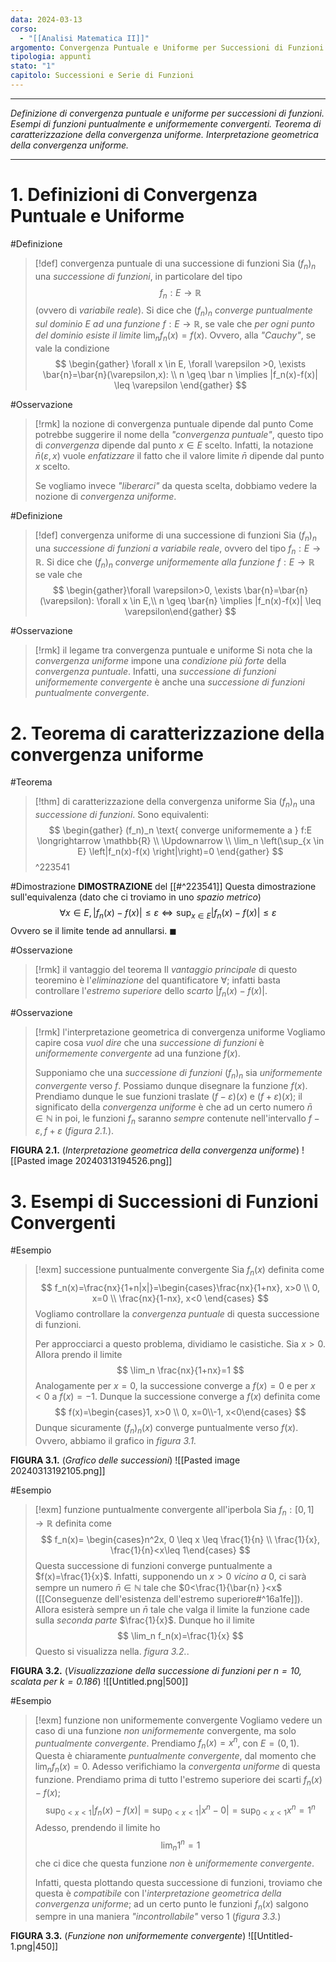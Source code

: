 ```yaml
---
data: 2024-03-13
corso:
  - "[[Analisi Matematica II]]"
argomento: Convergenza Puntuale e Uniforme per Successioni di Funzioni
tipologia: appunti
stato: "1"
capitolo: Successioni e Serie di Funzioni
---
```

- - -
*Definizione di convergenza puntuale e uniforme per successioni di funzioni. Esempi di funzioni puntualmente e uniformemente convergenti. Teorema di caratterizzazione della convergenza uniforme. Interpretazione geometrica della convergenza uniforme.*
- - -
# 1. Definizioni di Convergenza Puntuale e Uniforme
#Definizione 
> [!def] convergenza puntuale di una successione di funzioni
> Sia $(f_n)_n$ una *successione di funzioni*, in particolare del tipo
> $$
> f_n: E \longrightarrow \mathbb{R}
> $$
> (ovvero di *variabile reale*). Si dice che $(f_n)_n$ *converge puntualmente sul dominio* $E$ *ad una funzione* $f:E \longrightarrow \mathbb{R}$, se vale che *per ogni punto del dominio esiste il limite* $\lim_n f_n(x)=f(x)$. Ovvero, alla *"Cauchy"*, se vale la condizione
> $$
> \begin{gather}
> \forall x \in E, \forall \varepsilon >0, \exists \bar{n}=\bar{n}(\varepsilon,x): \\ n \geq \bar n \implies |f_n(x)-f(x)| \leq \varepsilon
> \end{gather}
> $$

#Osservazione 
> [!rmk] la nozione di convergenza puntuale dipende dal punto
> Come potrebbe suggerire il nome della *"convergenza puntuale"*, questo tipo di *convergenza* dipende dal punto $x \in E$ scelto. Infatti, la notazione $\bar{n}(\varepsilon, x)$ vuole *enfatizzare* il fatto che il valore limite $\bar n$ dipende dal punto $x$ scelto.
>  
> Se vogliamo invece *"liberarci"* da questa scelta, dobbiamo vedere la nozione di *convergenza uniforme*.

#Definizione 
> [!def] convergenza uniforme di una successione di funzioni
> Sia $(f_n)_n$ una *successione di funzioni a variabile reale*, ovvero del tipo $f_n: E \longrightarrow \mathbb{R}$. 
> Si dice che $(f_n)_n$ *converge uniformemente alla funzione* $f: E \longrightarrow \mathbb{R}$ se vale che
> $$
> \begin{gather}\forall \varepsilon>0, \exists \bar{n}=\bar{n}(\varepsilon): \forall x \in E,\\ n \geq \bar{n} \implies |f_n(x)-f(x)| \leq \varepsilon\end{gather}
> $$

#Osservazione 
> [!rmk] il legame tra convergenza puntuale e uniforme
> Si nota che la *convergenza uniforme* impone una *condizione più forte* della *convergenza puntuale*. Infatti, una *successione di funzioni uniformemente convergente* è anche una *successione di funzioni puntualmente convergente*.

# 2. Teorema di caratterizzazione della convergenza uniforme
#Teorema 
> [!thm] di caratterizzazione della convergenza uniforme
> Sia $(f_n)_n$ una *successione di funzioni*. Sono equivalenti:
> $$
> \begin{gather}
> (f_n)_n \text{ converge uniformemente a } f:E \longrightarrow \mathbb{R} \\
> \Updownarrow \\
> \lim_n \left(\sup_{x \in E}  \left|f_n(x)-f(x) \right|\right)=0
> \end{gather}
> $$
^223541

#Dimostrazione 
**DIMOSTRAZIONE** del [[#^223541]]
Questa dimostrazione sull'equivalenza (dato che ci troviamo in uno *spazio metrico*)
$$
\forall x \in E, |f_n(x)-f(x)| \leq \varepsilon \iff \sup_{x \in E}\left|f_n(x)-f(x) \right| \leq \varepsilon
$$
Ovvero se il limite tende ad annullarsi. $\blacksquare$

#Osservazione 
> [!rmk] il vantaggio del teorema
> Il *vantaggio principale* di questo teoremino è l'*eliminazione* del quantificatore $\forall$; infatti basta controllare l'*estremo superiore* dello *scarto* $|f_n(x)-f(x)|$. 

#Osservazione 
> [!rmk] l'interpretazione geometrica di convergenza uniforme
> Vogliamo capire cosa *vuol dire* che una *successione di funzioni* è *uniformemente convergente* ad una funzione $f(x)$. 
> 
> Supponiamo che una *successione di funzioni* $(f_n)_n$ sia *uniformemente convergente* verso $f$. Possiamo dunque disegnare la funzione $f(x)$. Prendiamo dunque le sue funzioni traslate $(f-\varepsilon)(x)$ e $(f+\varepsilon)(x)$; il significato della *convergenza uniforme* è che ad un certo numero $\bar{n} \in \mathbb{N}$ in poi, le funzioni $f_n$ saranno *sempre* contenute nell'intervallo $f-\varepsilon, f+\varepsilon$ (*figura 2.1.*).

**FIGURA 2.1.** (*Interpretazione geometrica della convergenza uniforme*)
![[Pasted image 20240313194526.png]]

# 3. Esempi di Successioni di Funzioni Convergenti
#Esempio 
> [!exm] successione puntualmente convergente
> Sia $f_n(x)$ definita come
> $$
> f_n(x)=\frac{nx}{1+n|x|}=\begin{cases}\frac{nx}{1+nx}, x>0 \\ 0, x=0 \\ \frac{nx}{1-nx}, x<0 \end{cases}
> $$
> Vogliamo controllare la *convergenza puntuale* di questa successione di funzioni.
> 
> Per approcciarci a questo problema, dividiamo le casistiche.
> Sia $x>0$. Allora prendo il limite
> $$
> \lim_n \frac{nx}{1+nx}=1
> $$
> Analogamente per $x=0$, la successione converge a $f(x)=0$ e per $x<0$ a $f(x)=-1$. Dunque la successione converge a $f(x)$ definita come
> $$
> f(x)=\begin{cases}1, x>0 \\ 0, x=0\\-1, x<0\end{cases}
> $$
> Dunque sicuramente $(f_n)_n(x)$ converge puntualmente verso $f(x)$. Ovvero, abbiamo il grafico in *figura 3.1.*

**FIGURA 3.1.** (*Grafico delle successioni*)
![[Pasted image 20240313192105.png]]

#Esempio 
> [!exm] funzione puntualmente convergente all'iperbola
> Sia $f_n:[0,1] \longrightarrow \mathbb{R}$ definita come
> $$
> f_n(x)= \begin{cases}n^2x, 0 \leq x \leq \frac{1}{n} \\ \frac{1}{x}, \frac{1}{n}<x\leq 1\end{cases}
> $$
> Questa successione di funzioni converge puntualmente a $f(x)=\frac{1}{x}$. Infatti, supponendo un $x>0$ *vicino a* $0$, ci sarà sempre un numero $\bar{n} \in \mathbb{N}$ tale che $0<\frac{1}{\bar{n} }<x$ ([[Conseguenze dell'esistenza dell'estremo superiore#^16a1fe]]). Allora esisterà sempre un $\bar{n}$ tale che valga il limite la funzione cade sulla *seconda parte* $\frac{1}{x}$. Dunque ho il limite
> $$ 
> \lim_n f_n(x)=\frac{1}{x}
> $$
> Questo si visualizza nella. *figura 3.2.*.

**FIGURA 3.2.** (*Visualizzazione della successione di funzioni per $n=10$, scalata per $k=0.186$*)
![[Untitled.png|500]]

#Esempio 
> [!exm] funzione non uniformemente convergente
> Vogliamo vedere un caso di una funzione *non uniformemente* convergente, ma solo *puntualmente convergente*. 
> Prendiamo $f_n(x)=x^n$, con $E=(0, 1)$. Questa è chiaramente *puntualmente convergente*, dal momento che $\lim_n f_n(x)=0$. 
> Adesso verifichiamo la *convergenta uniforme* di questa funzione. Prendiamo prima di tutto l'estremo superiore dei scarti $f_n(x)-f(x)$;
> $$
> \sup_{0<x<1}|f_n(x)-f(x)|=\sup_{0<x<1}|x^n-0| = \sup_{0<x<1}x^n = 1^n
> $$
> Adesso, prendendo il limite ho
> $$
> \lim_n 1^n = 1
> $$
> che ci dice che questa funzione *non* è *uniformemente convergente*.
> 
> Infatti, questa plottando questa successione di funzioni, troviamo che questa è *compatibile* con l'*interpretazione geometrica della convergenza uniforme*; ad un certo punto le funzioni $f_n(x)$ salgono sempre in una maniera *"incontrollabile"* verso $1$ (*figura 3.3.*)

**FIGURA 3.3.** (*Funzione non uniformemente convergente*)
![[Untitled-1.png|450]]



